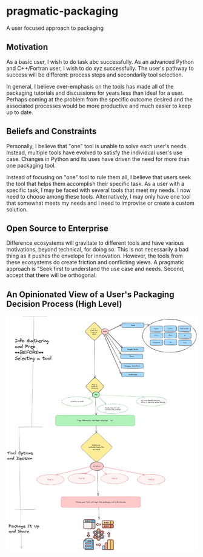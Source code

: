 # pragmatic-packaging
A user focused approach to packaging 

## Motivation

As a basic user, I wish to do task abc successfully. 
As an advanced Python and C++/Fortran user, I wish to do xyz successfully. The user's pathway to success will be different: process steps and secondarily tool selection.

In general, I believe over-emphasis on the tools has made all of the packaging tutorials and discussions for years less than ideal for a user.
Perhaps coming at the problem from the specific outcome desired and the associated processes would be more productive and much easier to keep up to date.

## Beliefs and Constraints

Personally, I believe that "one" tool is unable to solve each user's needs.
Instead, multiple tools have evolved to satisfy the individual user's use case.
Changes in Python and its uses have driven the need for more than one packaging tool.

Instead of focusing on "one" tool to rule them all, I believe that users seek the tool that helps them accomplish their specific task.
As a user with a specific task, I may be faced with several tools that meet my needs. I now need to choose among these tools.
Alternatively, I may only have one tool that somewhat meets my needs and I need to improvise or create a custom solution.

## Open Source to Enterprise

Difference ecosystems will gravitate to different tools and have various motivations, beyond technical, for doing so.
This is not necessarily a bad thing as it pushes the envelope for innovation.
However, the tools from these ecosystems do create friction and conflicting views.
A pragmatic approach is "Seek first to understand the use case and needs.
Second, accept that there will be orthogonal.

## An Opinionated View of a User's Packaging Decision Process (High Level)

![](packaging.png)
